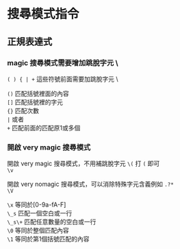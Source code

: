 # 搜尋模式指令

## 正規表達式

### magic 搜尋模式需要增加跳脫字元 \

`( ) { | +` 這些符號前面需要加跳脫字元 \

`()` 匹配括號裡面的內容  
`[]` 匹配括號裡的字元  
`{}` 匹配次數  
`|` 或者  
`+` 匹配前面的匹配原1或多個

### 開啟 very magic 搜尋模式

開啟 very magic 搜尋模式，不用補跳脫字元 `\(` 打 `(` 即可  
`\v`

開啟 very nomagic 搜尋模式，可以消除特殊字元含義例如 `.?*`  
`\V`

`\x` 等同於\[0-9a-fA-F\]  
`\_s` 匹配一個空白或一行  
`\_s\+` 匹配任意數量的空白或一行  
`\0` 等同於整個匹配內容  
`\1` 等同於第1個括號匹配的內容

